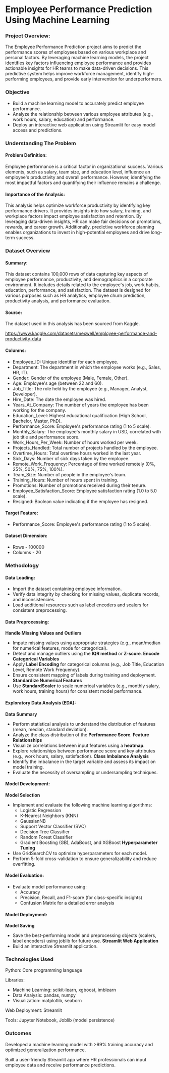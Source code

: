 # Employee Performance Prediction Using Machine Learning
### Project Overview:
The Employee Performance Prediction project aims to predict the performance scores of employees based on various workplace and personal factors. By leveraging machine learning models, the project identifies key factors influencing employee performance and provides actionable insights for HR teams to make data-driven decisions. This predictive system helps improve workforce management, identify high-performing employees, and provide early intervention for underperformers.
### Objective
- Build a machine learning model to accurately predict employee performance.
- Analyze the relationship between various employee attributes (e.g., work hours, salary, education) and performance.
- Deploy an interactive web application using Streamlit for easy model access and predictions.
### Understanding The Problem
####  Problem Definition:
Employee performance is a critical factor in organizational success. Various elements, such as salary, team size, and education level, influence an employee's productivity and overall performance. However, identifying the most impactful factors and quantifying their influence remains a challenge.
#### Importance of the Analysis:
This analysis helps optimize workforce productivity by identifying key performance drivers. It provides insights into how salary, training, and workplace factors impact employee satisfaction and retention. By leveraging data-driven insights, HR can make fair decisions on promotions, rewards, and career growth. Additionally, predictive workforce planning enables organizations to invest in high-potential employees and drive long-term success.
### Dataset Overview
#### Summary:
This dataset contains 100,000 rows of data capturing key aspects of employee performance, productivity, and demographics in a corporate environment. It includes details related to the employee's job, work habits, education, performance, and satisfaction. The dataset is designed for various purposes such as HR analytics, employee churn prediction, productivity analysis, and performance evaluation.
#### Source:
The dataset used in this analysis has been sourced from Kaggle.

https://www.kaggle.com/datasets/mexwell/employee-performance-and-productivity-data
#### Columns:
- Employee_ID: Unique identifier for each employee.
- Department: The department in which the employee works (e.g., Sales, HR, IT).
- Gender: Gender of the employee (Male, Female, Other).
- Age: Employee's age (between 22 and 60).
- Job_Title: The role held by the employee (e.g., Manager, Analyst, Developer).
- Hire_Date: The date the employee was hired.
- Years_At_Company: The number of years the employee has been working for the company.
- Education_Level: Highest educational qualification (High School, Bachelor, Master, PhD).
- Performance_Score: Employee's performance rating (1 to 5 scale).
- Monthly_Salary: The employee's monthly salary in USD, correlated with job title and performance score.
- Work_Hours_Per_Week: Number of hours worked per week.
- Projects_Handled: Total number of projects handled by the employee.
- Overtime_Hours: Total overtime hours worked in the last year.
- Sick_Days: Number of sick days taken by the employee.
- Remote_Work_Frequency: Percentage of time worked remotely (0%, 25%, 50%, 75%, 100%).
- Team_Size: Number of people in the employee's team.
- Training_Hours: Number of hours spent in training.
- Promotions: Number of promotions received during their tenure.
- Employee_Satisfaction_Score: Employee satisfaction rating (1.0 to 5.0 scale).
- Resigned: Boolean value indicating if the employee has resigned.
#### Target Feature:
- Performance_Score: Employee's performance rating (1 to 5 scale).
#### Dataset Dimension:
- Rows - 100000
- Columns - 20
### Methodology
#### Data Loading:
- Import the dataset containing employee information.
- Verify data integrity by checking for missing values, duplicate records, and inconsistencies.
- Load additional resources such as label encoders and scalers for consistent preprocessing.
#### Data Preprocessing:
**Handle Missing Values and Outliers**
  - Impute missing values using appropriate strategies (e.g., mean/median for numerical features, mode for categorical).
  - Detect and manage outliers using the **IQR method** or **Z-score**.
**Encode Categorical Variables**
  - Apply **Label Encoding** for categorical columns (e.g., Job Title, Education Level, Remote Work Frequency).
  - Ensure consistent mapping of labels during training and deployment.
**Standardize Numerical Features**
  - Use **StandardScaler** to scale numerical variables (e.g., monthly salary, work hours, training hours) for consistent model performance.
#### Exploratory Data Analysis (EDA):
**Data Summary**
  - Perform statistical analysis to understand the distribution of features (mean, median, standard deviation).
  - Analyze the class distribution of the **Performance Score**.
**Feature Relationships**
  - Visualize correlations between input features using a **heatmap**.
  - Explore relationships between performance score and key attributes (e.g., work hours, salary, satisfaction).
**Class Imbalance Analysis**
  - Identify the imbalance in the target variable and assess its impact on model training.
  - Evaluate the necessity of oversampling or undersampling techniques.
#### Model Development:
**Model Selection**
  - Implement and evaluate the following machine learning algorithms:
    - Logistic Regression
    - K-Nearest Neighbors (KNN)
    - GaussianNB
    - Support Vector Classifier (SVC)
    - Decision Tree Classifier
    - Random Forest Classifier
    - Gradient Boosting (GB), AdaBoost, and XGBoost
**Hyperparameter Tuning**
  - Use GridSearchCV to optimize hyperparameters for each model.
  - Perform 5-fold cross-validation to ensure generalizability and reduce overfitting.
#### Model Evaluation:
  - Evaluate model performance using:
    - Accuracy
    - Precision, Recall, and F1-score (for class-specific insights)
    - Confusion Matrix for a detailed error analysis
#### Model Deployment:
**Model Saving**
  - Save the best-performing model and preprocessing objects (scalers, label encoders) using joblib for future use.
**Streamlit Web Application**
  - Build an interactive Streamlit application.
### Technologies Used
Python: Core programming language

Libraries:
  - Machine Learning: scikit-learn, xgboost, imblearn
  - Data Analysis: pandas, numpy
  - Visualization: matplotlib, seaborn

Web Deployment: Streamlit

Tools: Jupyter Notebook, Joblib (model persistence)
### Outcomes
Developed a machine learning model with >99% training accuracy and optimized generalization performance.

Built a user-friendly Streamlit app where HR professionals can input employee data and receive performance predictions.
